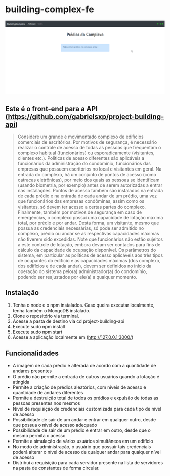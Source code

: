 # building-complex-fe
<p align="center">
   <img src="https://github.com/gabrielsxp/building-complex-fe/blob/master/building.gif" alt="Demo of Building Complex"></img>
</p>

## Este é o front-end para a API (https://github.com/gabrielsxp/project-building-api)

> Considere um grande e movimentado complexo de edifícios comerciais de escritórios. Por
motivos de segurança, é necessário realizar o controle de acesso de todas as pessoas que
frequentam o complexo habitual (funcionários) ou esporadicamente (visitantes, clientes etc.).
Políticas de acesso diferentes são aplicáveis a funcionários da administração do condomínio,
funcionários das empresas que possuem escritórios no local e visitantes em geral. Na entrada do
complexo, há um conjunto de pontos de acesso (como catracas eletrônicas), por meio dos quais
as pessoas se identificam (usando biometria, por exemplo) antes de serem autorizadas a entrar
nas instalações. Pontos de acesso também são instalados na entrada de cada prédio e na
entrada de cada andar de um prédio, uma vez que funcionários das empresas condôminas,
assim como os visitantes, só devem ter acesso a certas partes do complexo. Finalmente,
também por motivos de segurança em caso de emergências, o complexo possui uma
capacidade de lotação máxima total, por prédio e por andar. Desta forma, um visitante, mesmo
que possua as credenciais necessárias, só pode ser admitido no complexo, prédio ou andar se
as respectivas capacidades máximas não tiverem sido excedidas. Note que funcionários não
estão sujeitos a este controle de lotação, embora devam ser contados para fins de cálculo da
capacidade de ocupação disponível. Os parâmetros do sistema, em particular as políticas de
acesso aplicáveis aos três tipos de ocupantes do edifício e as capacidades máximas (dos
complexo, dos edifícios e de cada andar), devem ser definidos no início da operação do sistema
pelo(a) administrador(a) do condomínio, podendo ser reajustados por ele(a) a qualquer momento.
## Instalação
1. Tenha o node e o npm instalados. Caso queira executar localmente, tenha também o MongoDB instalado.
2. Clone o repositório via terminal.
3. Acesse a pasta de destino via cd project-building-api
4. Execute sudo npm install
5. Execute sudo npm start
6. Acesse a aplicação localmente em (http://127.0.0.1:3000/)

## Funcionalidades
- A imagem de cada prédio é alterada de acordo com a quantidade de andares presentes
- O prédio não permite a entrada de outros usuários quando a lotação é atingida
- Permite a criação de prédios aleatórios, com níveis de acesso e quantidade de andares diferentes
- Permite a destruição total de todos os prédios e expulsão de todas as pessoas presentes nos mesmos
- Nível de requisição de credenciais customizada para cada tipo de nível de acesso
- Possibilidade de sair de um andar e entrar em qualquer outro, desde que possua o nível de acesso adequado
- Possibilidade de sair de um prédio e entrar em outro, desde que o mesmo permita o acesso
- Permite a simulação de vários usuários simultâneos em um edifício
- No modo de administração, o usuário que possuir tais credenciais poderá alterar o nível de acesso de qualquer andar para qualquer nível de acesso
- Distribui a requisição para cada servidor presente na lista de servidores na pasta de constantes de forma circular.
